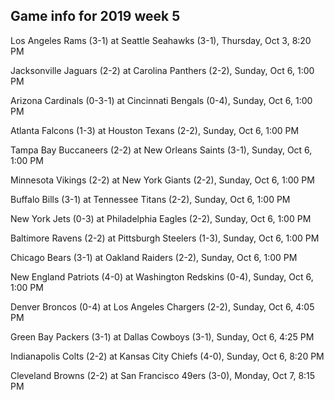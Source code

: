 ## Game info for 2019 week 5
Los Angeles Rams (3-1) at Seattle Seahawks (3-1), Thursday, Oct 3, 8:20 PM



Jacksonville Jaguars (2-2) at Carolina Panthers (2-2), Sunday, Oct 6, 1:00 PM

Arizona Cardinals (0-3-1) at Cincinnati Bengals (0-4), Sunday, Oct 6, 1:00 PM

Atlanta Falcons (1-3) at Houston Texans (2-2), Sunday, Oct 6, 1:00 PM

Tampa Bay Buccaneers (2-2) at New Orleans Saints (3-1), Sunday, Oct 6, 1:00 PM

Minnesota Vikings (2-2) at New York Giants (2-2), Sunday, Oct 6, 1:00 PM

Buffalo Bills (3-1) at Tennessee Titans (2-2), Sunday, Oct 6, 1:00 PM

New York Jets (0-3) at Philadelphia Eagles (2-2), Sunday, Oct 6, 1:00 PM

Baltimore Ravens (2-2) at Pittsburgh Steelers (1-3), Sunday, Oct 6, 1:00 PM

Chicago Bears (3-1) at Oakland Raiders (2-2), Sunday, Oct 6, 1:00 PM

New England Patriots (4-0) at Washington Redskins (0-4), Sunday, Oct 6, 1:00 PM



Denver Broncos (0-4) at Los Angeles Chargers (2-2), Sunday, Oct 6, 4:05 PM

Green Bay Packers (3-1) at Dallas Cowboys (3-1), Sunday, Oct 6, 4:25 PM



Indianapolis Colts (2-2) at Kansas City Chiefs (4-0), Sunday, Oct 6, 8:20 PM



Cleveland Browns (2-2) at San Francisco 49ers (3-0), Monday, Oct 7, 8:15 PM

